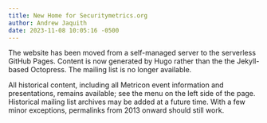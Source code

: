 ```yaml
---
title: New Home for Securitymetrics.org
author: Andrew Jaquith
date: 2023-11-08 10:05:16 -0500
---
```

The website has been moved from a self-managed server to the serverless GitHub Pages. Content is now generated by Hugo rather than the the Jekyll-based Octopress. The mailing list is no longer available.

All historical content, including all Metricon event information and presentations, remains available; see the menu on the left side of the page. Historical mailing list archives may be added at a future time. With a few minor exceptions, permalinks from 2013 onward should still work.
